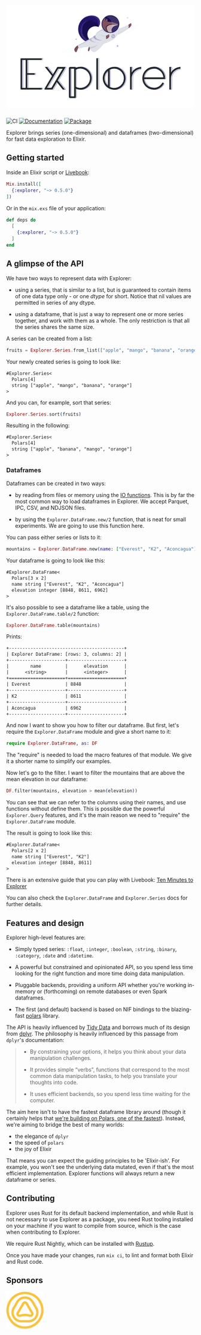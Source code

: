 <h1><img src="explorer.png" alt="Explorer"></h1>

![CI](https://github.com/elixir-nx/explorer/actions/workflows/ci.yml/badge.svg)
[![Documentation](http://img.shields.io/badge/hex.pm-docs-green.svg?style=flat)](https://hexdocs.pm/explorer)
[![Package](https://img.shields.io/hexpm/v/explorer.svg)](https://hex.pm/packages/explorer)

<!-- MDOC -->

Explorer brings series (one-dimensional) and dataframes (two-dimensional) for fast
data exploration to Elixir.

## Getting started

Inside an Elixir script or [Livebook](https://livebook.dev):

```elixir
Mix.install([
  {:explorer, "~> 0.5.0"}
])
```

Or in the `mix.exs` file of your application:

```elixir
def deps do
  [
    {:explorer, "~> 0.5.0"}
  ]
end
```

## A glimpse of the API

We have two ways to represent data with Explorer:

- using a series, that is similar to a list, but is guaranteed to contain items
  of one data type only - or one *dtype* for short. Notice that nil values are
  permitted in series of any dtype.

- using a dataframe, that is just a way to represent one or more series together,
  and work with them as a whole. The only restriction is that all the series shares
  the same size.

A series can be created from a list:

```elixir
fruits = Explorer.Series.from_list(["apple", "mango", "banana", "orange"])
```

Your newly created series is going to look like:

```
#Explorer.Series<
  Polars[4]
  string ["apple", "mango", "banana", "orange"]
>
```

And you can, for example, sort that series:

```elixir
Explorer.Series.sort(fruits)
```

Resulting in the following:

```
#Explorer.Series<
  Polars[4]
  string ["apple", "banana", "mango", "orange"]
>
```

### Dataframes

Dataframes can be created in two ways:

- by reading from files or memory using the
  [IO functions](https://hexdocs.pm/explorer/Explorer.DataFrame.html#module-io-operations).
  This is by far the most common way to load dataframes in Explorer.
  We accept Parquet, IPC, CSV, and NDJSON files.

- by using the `Explorer.DataFrame.new/2` function, that is neat for small experiments.
  We are going to use this function here.

You can pass either series or lists to it:

```elixir
mountains = Explorer.DataFrame.new(name: ["Everest", "K2", "Aconcagua"], elevation: [8848, 8611, 6962])
```

Your dataframe is going to look like this:

```
#Explorer.DataFrame<
  Polars[3 x 2]
  name string ["Everest", "K2", "Aconcagua"]
  elevation integer [8848, 8611, 6962]
>
```

It's also possible to see a dataframe like a table, using the `Explorer.DataFrame.table/2`
function:

```elixir
Explorer.DataFrame.table(mountains)
```

Prints:

```
+-------------------------------------------+
| Explorer DataFrame: [rows: 3, columns: 2] |
+---------------------+---------------------+
|        name         |      elevation      |
|      <string>       |      <integer>      |
+=====================+=====================+
| Everest             | 8848                |
+---------------------+---------------------+
| K2                  | 8611                |
+---------------------+---------------------+
| Aconcagua           | 6962                |
+---------------------+---------------------+
```

And now I want to show you how to filter our dataframe. But first, let's require
the `Explorer.DataFrame` module and give a short name to it:

```elixir
require Explorer.DataFrame, as: DF
```

The "require" is needed to load the macro features of that module.
We give it a shorter name to simplify our examples.

Now let's go to the filter. I want to filter the mountains that are above
the mean elevation in our dataframe:

```elixir
DF.filter(mountains, elevation > mean(elevation))
```

You can see that we can refer to the columns using their names, and use functions
without define them. This is possible due the powerful `Explorer.Query` features,
and it's the main reason we need to "require" the `Explorer.DataFrame` module.

The result is going to look like this:

```
#Explorer.DataFrame<
  Polars[2 x 2]
  name string ["Everest", "K2"]
  elevation integer [8848, 8611]
>
```

There is an extensive guide that you can play with Livebook:
[Ten Minutes to Explorer](https://hexdocs.pm/explorer/exploring_explorer.html)

You can also check the `Explorer.DataFrame` and `Explorer.Series` docs for further
details.

## Features and design

Explorer high-level features are:

- Simply typed series: `:float`, `:integer`, `:boolean`, `:string`, `:binary`, `:category`,
  `:date` and `:datetime`.

- A powerful but constrained and opinionated API, so you spend less time looking
  for the right function and more time doing data manipulation.

- Pluggable backends, providing a uniform API whether you're working in-memory
  or (forthcoming) on remote databases or even Spark dataframes.

- The first (and default) backend is based on NIF bindings to the blazing-fast
  [polars](https://docs.rs/polars) library.

The API is heavily influenced by [Tidy Data](https://vita.had.co.nz/papers/tidy-data.pdf)
and borrows much of its design from [dplyr](https://dplyr.tidyverse.org). The philosophy
is heavily influenced by this passage from `dplyr`'s documentation:

> - By constraining your options, it helps you think about your data manipulation
>   challenges.
>
> - It provides simple “verbs”, functions that correspond to the most common data
>   manipulation tasks, to help you translate your thoughts into code.
>
> - It uses efficient backends, so you spend less time waiting for the computer.

The aim here isn't to have the fastest dataframe library around (though it certainly
helps that [we're building on Polars, one of the fastest](https://h2oai.github.io/db-benchmark/)).
Instead, we're aiming to bridge the best of many worlds:

- the elegance of `dplyr`
- the speed of `polars`
- the joy of Elixir

That means you can expect the guiding principles to be 'Elixir-ish'. For example,
you won't see the underlying data mutated, even if that's the most efficient implementation.
Explorer functions will always return a new dataframe or series.

<!-- MDOC -->

## Contributing

Explorer uses Rust for its default backend implementation, and while Rust is not
necessary to use Explorer as a package, you need Rust tooling installed on your
machine if you want to compile from source, which is the case when contributing
to Explorer.

We require Rust Nightly, which can be installed with [Rustup](https://rust-lang.github.io/rustup/installation/index.html).

Once you have made your changes, run `mix ci`, to lint and format both Elixir
and Rust code.

## Sponsors

<a href="https://amplified.ai"><img src="sponsors/amplified.png" width=100 alt="Amplified"></a>
